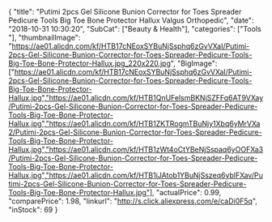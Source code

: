 {
	"title": "Putimi 2pcs Gel Silicone Bunion Corrector for Toes Spreader Pedicure Tools Big Toe Bone Protector Hallux Valgus Orthopedic",
	"date": "2018-10-31 10:30:20",
	"SubCat": ["Beauty & Health"],
	"categories": ["Tools "],
	"thumbnailImage": "https://ae01.alicdn.com/kf/HTB17cNEoxSYBuNjSsphq6zGvVXaI/Putimi-2pcs-Gel-Silicone-Bunion-Corrector-for-Toes-Spreader-Pedicure-Tools-Big-Toe-Bone-Protector-Hallux.jpg_220x220.jpg",
	"BigImage": ["https://ae01.alicdn.com/kf/HTB17cNEoxSYBuNjSsphq6zGvVXaI/Putimi-2pcs-Gel-Silicone-Bunion-Corrector-for-Toes-Spreader-Pedicure-Tools-Big-Toe-Bone-Protector-Hallux.jpg","https://ae01.alicdn.com/kf/HTB1QnUFelsmBKNjSZFFq6AT9VXay/Putimi-2pcs-Gel-Silicone-Bunion-Corrector-for-Toes-Spreader-Pedicure-Tools-Big-Toe-Bone-Protector-Hallux.jpg","https://ae01.alicdn.com/kf/HTB1ZKTRogmTBuNjy1Xbq6yMrVXa2/Putimi-2pcs-Gel-Silicone-Bunion-Corrector-for-Toes-Spreader-Pedicure-Tools-Big-Toe-Bone-Protector-Hallux.jpg","https://ae01.alicdn.com/kf/HTB1zWt4oCtYBeNjSspaq6yOOFXa3/Putimi-2pcs-Gel-Silicone-Bunion-Corrector-for-Toes-Spreader-Pedicure-Tools-Big-Toe-Bone-Protector-Hallux.jpg","https://ae01.alicdn.com/kf/HTB1iJAtob1YBuNjSszeq6yblFXav/Putimi-2pcs-Gel-Silicone-Bunion-Corrector-for-Toes-Spreader-Pedicure-Tools-Big-Toe-Bone-Protector-Hallux.jpg"],
	"actualPrice": 0.99,
	"comparePrice": 1.98,
	"linkurl": "http://s.click.aliexpress.com/e/caDi0F5q",
	"inStock": 69
}
